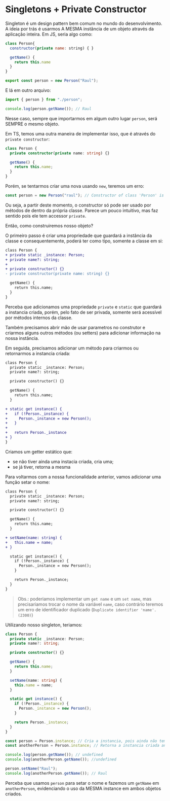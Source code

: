 # Singletons + Private Constructor

Singleton é um design pattern bem comum no mundo do desenvolvimento. A ideia por trás é usarmos A MESMA instância de um objeto através da aplicação inteira. Em JS, seria algo como:

```js
class Person{
  constructor(private name: string) { }

  getName() {
    return this.name
  }
}

export const person = new Person("Raul");
```

E lá em outro arquivo:

```js
import { person } from "./person";

console.log(person.getName()); // Raul
```

Nesse caso, sempre que importarmos em algum outro lugar `person`, será SEMPRE o mesmo objeto.

Em TS, temos uma outra maneira de implementar isso, que é através do `private constructor`:

```ts
class Person {
  private constructor(private name: string) {}

  getName() {
    return this.name;
  }
}
```

Porém, se tentarmos criar uma nova usando `new`, teremos um erro:

```js
const person = new Person("raul"); // Constructor of class 'Person' is private and only accessible within the class declaration.(2673)
```

Ou seja, a partir deste momento, o constructor só pode ser usado por métodos de dentro da própria classe. Parece um pouco intuitivo, mas faz sentido pois ele tem accessor `private`.

Então, como construiremos nosso objeto?

O primeiro passo é criar uma propriedade que guardará a instância da classe e consequentemente, poderá ter como tipo, somente a classe em si:

```diff
class Person {
+ private static _instance: Person;
+ private name?: string;
+
+ private constructor() {}
- private constructor(private name: string) {}

  getName() {
    return this.name;
  }
}
```

Perceba que adicionamos uma propriedade `private` e `static` que guardará a instancia criada, porém, pelo fato de ser privada, somente será acessível por métodos internos da classe.

Também precisamos abrir mão de usar parametros no construtor e criarmos alguns outros métodos (ou setters) para adicionar informação na nossa instância.

Em seguida, precisamos adicionar um método para criarmos ou retornarmos a instancia criada:

```diff
class Person {
  private static _instance: Person;
  private name?: string;

  private constructor() {}

  getName() {
    return this.name;
  }

+ static get instance() {
+   if (!Person._instance) {
+     Person._instance = new Person();
+   }
+
+   return Person._instance
+ }
}
```

Criamos um getter estático que:

- se não tiver ainda uma instacia criada, cria uma;
- se já tiver, retorna a mesma

Para voltarmos com a nossa funcionalidade anterior, vamos adicionar uma função setar o nome:

```diff
class Person {
  private static _instance: Person;
  private name?: string;

  private constructor() {}

  getName() {
    return this.name;
  }

+ setName(name: string) {
+   this.name = name;
+ }

  static get instance() {
    if (!Person._instance) {
      Person._instance = new Person();
    }

    return Person._instance;
  }
}
```

> Obs.: poderiamos implementar um `get name` e um `set name`, mas precisariamos trocar o nome da variável `name`, caso contrário teremos um erro de identificador duplicado (`Duplicate identifier 'name'.(2300)`)

Utilizando nosso singleton, teriamos:

```ts
class Person {
  private static _instance: Person;
  private name?: string;

  private constructor() {}

  getName() {
    return this.name;
  }

  setName(name: string) {
    this.name = name;
  }

  static get instance() {
    if (!Person._instance) {
      Person._instance = new Person();
    }

    return Person._instance;
  }
}

const person = Person.instance; // Cria a instancia, pois ainda não temos
const anotherPerson = Person.instance; // Retorna a instancia criada anteriormente

console.log(person.getName()); // undefined
console.log(anotherPerson.getName()); //undefined

person.setName("Raul");
console.log(anotherPerson.getName()); // Raul
```

Perceba que usamos `person` para setar o nome e fazemos um `getName` em `anotherPerson`, evidenciando o uso da MESMA instance em ambos objetos criados.
